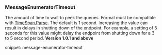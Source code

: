 
### MessageEnumeratorTimeout

The amount of time to wait to peek the queues. Format must be compatible with [TimeSpan.Parse](https://msdn.microsoft.com/en-us/library/se73z7b9). The default is 1 second. Increasing the value can result in delays in shutting down of the endpoint. For example, a setting of 5 seconds for this value might delay the endpoint from shutting down for a 3 to 5 second period. **Version 1.0.1 and above** 
 
snippet: message-enumerator-timeout

